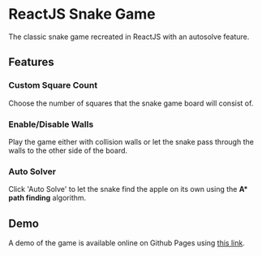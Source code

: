 # ReactJS Snake Game

The classic snake game recreated in ReactJS with an autosolve feature.

## Features

### Custom Square Count

Choose the number of squares that the snake game board will consist of.

### Enable/Disable Walls

Play the game either with collision walls or let the snake pass through the walls to the other side of the board.

### Auto Solver

Click 'Auto Solve' to let the snake find the apple on its own using the **A\* path finding** algorithm.

## Demo

A demo of the game is available online on Github Pages using [this link](https://khaledjalloul.github.io/snake-game_react).